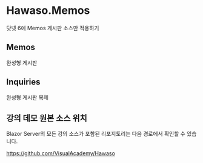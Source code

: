 # Hawaso.Memos
닷넷 6에 Memos 게시판 소스만 적용하기 

## Memos

완성형 게시판

## Inquiries

완성형 게시판 복제

## 강의 데모 원본 소스 위치

Blazor Server의 모든 강의 소스가 포함된 리포지토리는 다음 경로에서 확인할 수 있습니다. 

https://github.com/VisualAcademy/Hawaso

